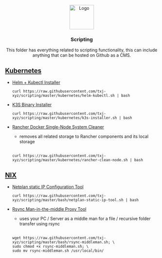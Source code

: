 <p align="center">
  <a href="https://github.com/txj-xyz/scripting">
    <img src="https://gitlab.unige.ch/Joakim.Tutt/Best-README-Template/-/raw/master/images/logo.png" alt="Logo" width="80" height="80">
  </a>

  <h3 align="center">Scripting</h3>

  <p align="center">
    This folder has everything related to scripting functionality, this can include anything that can be hosted on Github as a CMS.
  </p>
</p>

## [Kubernetes](/kubernetes)

* [Helm + Kubectl Installer](/kubernetes/helm-kubectl.sh)
    ```
    curl https://raw.githubusercontent.com/txj-xyz/scripting/master/kubernetes/helm-kubectl.sh | bash
    ```
* [K3S Binary Installer](/kubernetes/k3s-installer.sh)
    ```
    curl https://raw.githubusercontent.com/txj-xyz/scripting/master/kubernetes/k3s-installer.sh | bash
    ```
* [Rancher Docker Single-Node System Cleaner](/kubernetes/rancher-clean-node.sh)
    * removes all related storage to Rancher components and its local storage
    <br />
    
    ```
    curl https://raw.githubusercontent.com/txj-xyz/scripting/master/kubernetes/rancher-clean-node.sh | bash
    ```
    
## [NIX](/bash)

* [Netplan static IP Configuration Tool](/bash/netplan-static-ip-tool.sh)
    ```
    curl https://raw.githubusercontent.com/txj-xyz/scripting/master/bash/netplan-static-ip-tool.sh | bash
    ```
* [Rsync Man-in-the-middle Proxy Tool](/bash/rsync-middleman.sh)
    * uses your PC / Server as a middle man for a file / recursive folder transfer using rsync
    <br />
    
    ```
    wget https://raw.githubusercontent.com/txj-xyz/scripting/master/bash/rsync-middleman.sh; \
    sudo chmod +x rsync-middleman.sh; \
    sudo mv rsync-middleman.sh /usr/local/bin/
    ```
